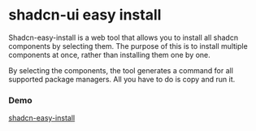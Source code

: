 # shadcn-ui easy install

Shadcn-easy-install is a web tool that allows you to install all shadcn components by selecting them. The purpose of this is to install multiple components at once, rather than installing them one by one.

By selecting the components, the tool generates a command for all supported package managers. All you have to do is copy and run it.

### Demo

[shadcn-easy-install](shadcn-easy-install.vercel.app)
